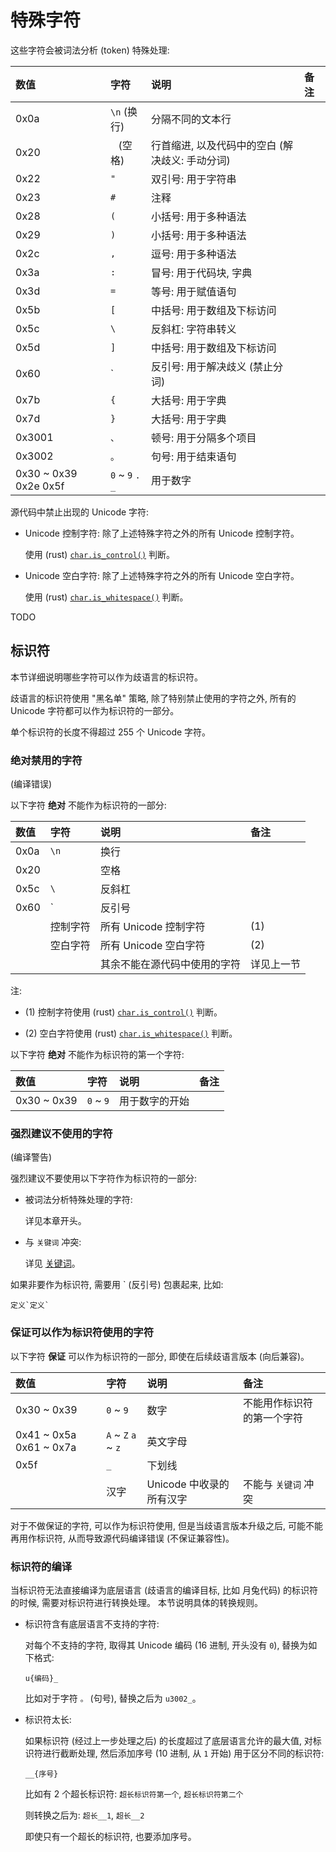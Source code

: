 # 特殊字符

这些字符会被词法分析 (token) 特殊处理:

| 数值 | 字符 | 说明 | 备注 |
| :--- | :--- | :--- | :--- |
| 0x0a | `\n` (换行) | 分隔不同的文本行 | |
| 0x20 | ` ` (空格) | 行首缩进, 以及代码中的空白 (解决歧义: 手动分词) | |
| 0x22 | `"` | 双引号: 用于字符串 | |
| 0x23 | `#` | 注释 | |
| 0x28 | `(` | 小括号: 用于多种语法 | |
| 0x29 | `)` | 小括号: 用于多种语法 | |
| 0x2c | `,` | 逗号: 用于多种语法 | |
| 0x3a | `:` | 冒号: 用于代码块, 字典 | |
| 0x3d | `=` | 等号: 用于赋值语句 | |
| 0x5b | `[` | 中括号: 用于数组及下标访问 | |
| 0x5c | `\` | 反斜杠: 字符串转义 | |
| 0x5d | `]` | 中括号: 用于数组及下标访问 | |
| 0x60 | \` | 反引号: 用于解决歧义 (禁止分词) | |
| 0x7b | `{` | 大括号: 用于字典 | |
| 0x7d | `}` | 大括号: 用于字典 | |
| 0x3001 | `、` | 顿号: 用于分隔多个项目 | |
| 0x3002 | `。` | 句号: 用于结束语句 | |
| 0x30 ~ 0x39 0x2e 0x5f | `0` ~ `9` `.` `_` | 用于数字 | |

源代码中禁止出现的 Unicode 字符:

+ Unicode 控制字符: 除了上述特殊字符之外的所有 Unicode 控制字符。

  使用 (rust) [`char.is_control()`](https://doc.rust-lang.org/std/primitive.char.html#method.is_control) 判断。

+ Unicode 空白字符: 除了上述特殊字符之外的所有 Unicode 空白字符。

  使用 (rust) [`char.is_whitespace()`](https://doc.rust-lang.org/std/primitive.char.html#method.is_whitespace) 判断。

TODO


## 标识符

本节详细说明哪些字符可以作为歧语言的标识符。

歧语言的标识符使用 "黑名单" 策略, 除了特别禁止使用的字符之外,
所有的 Unicode 字符都可以作为标识符的一部分。

单个标识符的长度不得超过 255 个 Unicode 字符。

### 绝对禁用的字符

(编译错误)

以下字符 **绝对** 不能作为标识符的一部分:

| 数值 | 字符 | 说明 | 备注 |
| :--- | :--- | :--- | :--- |
| 0x0a | `\n` | 换行 | |
| 0x20 | ` ` | 空格 | |
| 0x5c | `\` | 反斜杠 | |
| 0x60 | \` | 反引号 | |
| | 控制字符 | 所有 Unicode 控制字符 | (1) |
| | 空白字符 | 所有 Unicode 空白字符 | (2) |
| | | 其余不能在源代码中使用的字符 | 详见上一节 |

注:

+ (1) 控制字符使用 (rust) [`char.is_control()`](https://doc.rust-lang.org/std/primitive.char.html#method.is_control) 判断。

+ (2) 空白字符使用 (rust) [`char.is_whitespace()`](https://doc.rust-lang.org/std/primitive.char.html#method.is_whitespace) 判断。

以下字符 **绝对** 不能作为标识符的第一个字符:

| 数值 | 字符 | 说明 | 备注 |
| :--- | :--- | :--- | :--- |
| 0x30 ~ 0x39 | `0` ~ `9` | 用于数字的开始 | |

### 强烈建议不使用的字符

(编译警告)

强烈建议不要使用以下字符作为标识符的一部分:

+ 被词法分析特殊处理的字符:

  详见本章开头。

+ 与 `关键词` 冲突:

  详见 [关键词](./4_关键词.md)。

如果非要作为标识符, 需要用 \` (反引号) 包裹起来, 比如:

```
定义`定义`
```

### 保证可以作为标识符使用的字符

以下字符 **保证** 可以作为标识符的一部分, 即使在后续歧语言版本 (向后兼容)。

| 数值 | 字符 | 说明 | 备注 |
| :--- | :--- | :--- | :--- |
| 0x30 ~ 0x39 | `0` ~ `9` | 数字 | 不能用作标识符的第一个字符 |
| 0x41 ~ 0x5a 0x61 ~ 0x7a | `A` ~ `Z` `a` ~ `z` | 英文字母 | |
| 0x5f | `_` | 下划线 | |
| | 汉字 | Unicode 中收录的所有汉字 | 不能与 `关键词` 冲突 |

对于不做保证的字符, 可以作为标识符使用, 但是当歧语言版本升级之后,
可能不能再用作标识符, 从而导致源代码编译错误 (不保证兼容性)。

### 标识符的编译

当标识符无法直接编译为底层语言 (歧语言的编译目标, 比如 月兔代码)
的标识符的时候, 需要对标识符进行转换处理。
本节说明具体的转换规则。

+ 标识符含有底层语言不支持的字符:

  对每个不支持的字符, 取得其 Unicode 编码 (16 进制, 开头没有 `0`),
  替换为如下格式:

  `u{编码}_`

  比如对于字符 `。` (句号), 替换之后为 `u3002_`。

+ 标识符太长:

  如果标识符 (经过上一步处理之后) 的长度超过了底层语言允许的最大值,
  对标识符进行截断处理, 然后添加序号 (10 进制, 从 `1` 开始)
  用于区分不同的标识符:

  `__{序号}`

  比如有 2 个超长标识符: `超长标识符第一个`, `超长标识符第二个`

  则转换之后为: `超长__1`, `超长__2`

  即使只有一个超长的标识符, 也要添加序号。
